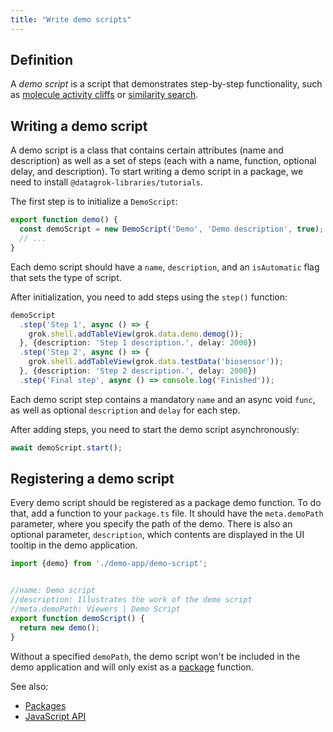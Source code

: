```yaml
---
title: "Write demo scripts"
---
```


## Definition

A *demo script* is a script that demonstrates step-by-step functionality, such as 
[molecule activity cliffs](https://public.datagrok.ai/apps/Tutorials/Demo/Cheminformatics/Molecule%20Activity%20Cliffs/)
or [similarity search](https://public.datagrok.ai/apps/Tutorials/Demo/Cheminformatics/Similarity%20Search).

## Writing a demo script

A demo script is a class that contains certain attributes (name and description)
as well as a set of steps (each with a name, function, optional delay, and
description). To start writing a demo script in a package, we need to install
`@datagrok-libraries/tutorials`.

The first step is to initialize a `DemoScript`:

```typescript
export function demo() {
  const demoScript = new DemoScript('Demo', 'Demo description', true);
  // ...
}
```

Each demo script should have a `name`, `description`, and an `isAutomatic`
flag that sets the type of script.

After initialization, you need to add steps using the `step()` function:

```typescript
demoScript
  .step('Step 1', async () => {
    grok.shell.addTableView(grok.data.demo.demog());
  }, {description: 'Step 1 description.', delay: 2000})
  .step('Step 2', async () => {
    grok.shell.addTableView(grok.data.testData('biosensor'));
  }, {description: 'Step 2 description.', delay: 2000})
  .step('Final step', async () => console.log('Finished'));
```

Each demo script step contains a mandatory `name` and an async void
`func`, as well as optional `description` and `delay` for each step.

After adding steps, you need to start the demo script asynchronously:

```typescript
await demoScript.start();
```

## Registering a demo script

Every demo script should be registered as a package demo function. To do
that, add a function to your `package.ts` file. It should have the
`meta.demoPath` parameter, where you specify the path of the demo. There
is also an optional parameter, `description`, which contents are displayed
in the UI tooltip in the demo application.

```typescript
import {demo} from './demo-app/demo-script';


//name: Demo script
//description: Illustrates the work of the demo script 
//meta.demoPath: Viewers | Demo Script
export function demoScript() {
  return new demo();
}
```

Without a specified `demoPath`, the demo script won't be included in the
demo application and will only exist as a [package](../develop.md#packages)
function.

See also:

* [Packages](../develop.md#packages)
* [JavaScript API](../js-api.md)
